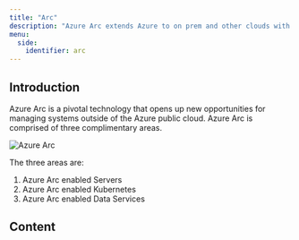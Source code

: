 ```yaml
---
title: "Arc"
description: "Azure Arc extends Azure to on prem and other clouds with both management plane capabilities and the ability to drive containerised workloads and Azure services in other locations."
menu:
  side:
    identifier: arc
---
```


## Introduction

Azure Arc is a pivotal technology that opens up new opportunities for managing systems outside of the Azure public cloud. Azure Arc is comprised of three complimentary areas.

![Azure Arc](/arc/images/arc.png)

The three areas are:

1. Azure Arc enabled Servers
1. Azure Arc enabled Kubernetes
1. Azure Arc enabled Data Services

## Content
